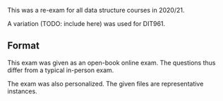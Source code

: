 This was a re-exam for all data structure courses in 2020/21.

A variation (TODO: include here) was used for DIT961.

## Format

This exam was given as an open-book online exam.
The questions thus differ from a typical in-person exam.

The exam was also personalized.
The given files are representative instances.
